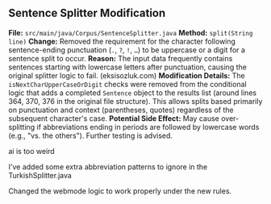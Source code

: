 ## Sentence Splitter Modification

**File:** `src/main/java/Corpus/SentenceSplitter.java`
**Method:** `split(String line)`
**Change:** Removed the requirement for the character following sentence-ending punctuation (`.`, `?`, `!`, `…`) to be uppercase or a digit for a sentence split to occur.
**Reason:** The input data frequently contains sentences starting with lowercase letters after punctuation, causing the original splitter logic to fail. (eksisozluk.com)
**Modification Details:** The `isNextCharUpperCaseOrDigit` checks were removed from the conditional logic that adds a completed `Sentence` object to the results list (around lines 364, 370, 376 in the original file structure). This allows splits based primarily on punctuation and context (parentheses, quotes) regardless of the subsequent character's case.
**Potential Side Effect:** May cause over-splitting if abbreviations ending in periods are followed by lowercase words (e.g., "vs. the others"). Further testing is advised.


ai is too weird

I've added some extra abbreviation patterns to ignore in the TurkishSplitter.java


Changed the webmode logic to work properly under the new rules.